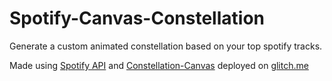 # Spotify-Canvas-Constellation

Generate a custom animated constellation based on your top spotify tracks.

Made using [Spotify API](https://developer.spotify.com/documentation/web-api/) and [Constellation-Canvas](https://github.com/thenextweb/constellation) deployed on [glitch.me](https://glitch.me/)
